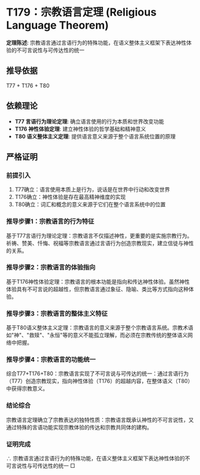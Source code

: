 # T179：宗教语言定理 (Religious Language Theorem)

**定理陈述**: 宗教语言通过言语行为的特殊功能，在语义整体主义框架下表达神性体验的不可言说性与可传达性的统一

## 推导依据
T77 + T176 + T80

## 依赖理论
- **T77 言语行为理论定理**: 确立语言使用的行为本质和世界改变功能
- **T176 神性体验定理**: 建立神性体验的哲学基础和精神意义
- **T80 语义整体主义定理**: 提供语言意义来源于整个语言系统位置的原理

## 严格证明

### 前提引入
1. T77确立：语言使用本质上是行为，说话是在世界中行动和改变世界
2. T176确立：神性体验是存在最高精神维度的实现
3. T80确立：词汇和概念的意义来源于它们在整个语言系统中的位置

### 推导步骤1：宗教语言的行为特征
基于T77言语行为理论定理：宗教语言不仅描述神性，更重要的是实施宗教行为。祈祷、赞美、忏悔、祝福等宗教语言通过言语行为创造宗教现实，建立信徒与神性的关系。

### 推导步骤2：宗教语言的体验指向
基于T176神性体验定理：宗教语言的根本功能是指向和传达神性体验。虽然神性体验具有不可言说的超越性，但宗教语言通过象征、隐喻、类比等方式指向这种体验。

### 推导步骤3：宗教语言的整体主义特征
基于T80语义整体主义定理：宗教语言的意义来源于整个宗教语言系统。宗教术语如"神"、"救赎"、"永恒"等的意义不能孤立理解，而必须在宗教传统的整体语义网络中把握。

### 推导步骤4：宗教语言的功能统一
综合T77+T176+T80：宗教语言实现了不可言说与可传达的统一：通过言语行为（T77）创造宗教现实，指向神性体验（T176）的超越内容，在整体语义（T80）中获得宗教意义。

### 结论综合
宗教语言定理确立了宗教表达的独特性质：宗教语言既承认神性的不可言说性，又通过特殊的言语功能实现宗教体验的传达和宗教共同体的建构。

### 证明完成
∴ 宗教语言通过言语行为的特殊功能，在语义整体主义框架下表达神性体验的不可言说性与可传达性的统一 □